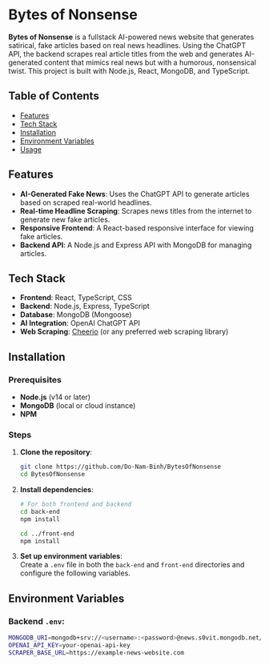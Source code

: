 # Bytes of Nonsense

**Bytes of Nonsense** is a fullstack AI-powered news website that generates satirical, fake articles based on real news headlines. Using the ChatGPT API, the backend scrapes real article titles from the web and generates AI-generated content that mimics real news but with a humorous, nonsensical twist. This project is built with Node.js, React, MongoDB, and TypeScript.

## Table of Contents
- [Features](#features)
- [Tech Stack](#tech-stack)
- [Installation](#installation)
- [Environment Variables](#environment-variables)
- [Usage](#usage)

## Features
- **AI-Generated Fake News**: Uses the ChatGPT API to generate articles based on scraped real-world headlines.
- **Real-time Headline Scraping**: Scrapes news titles from the internet to generate new fake articles.
- **Responsive Frontend**: A React-based responsive interface for viewing fake articles.
- **Backend API**: A Node.js and Express API with MongoDB for managing articles.

## Tech Stack
- **Frontend**: React, TypeScript, CSS
- **Backend**: Node.js, Express, TypeScript
- **Database**: MongoDB (Mongoose)
- **AI Integration**: OpenAI ChatGPT API
- **Web Scraping**: [Cheerio](https://www.npmjs.com/package/cheerio) (or any preferred web scraping library)

## Installation

### Prerequisites
- **Node.js** (v14 or later)
- **MongoDB** (local or cloud instance)
- **NPM**

### Steps

1. **Clone the repository**:
    ```bash
    git clone https://github.com/Do-Nam-Binh/BytesOfNonsense
    cd BytesOfNonsense
    ```

2. **Install dependencies**:
    ```bash
    # For both frontend and backend
    cd back-end
    npm install

    cd ../front-end
    npm install
    ```

3. **Set up environment variables**:  
   Create a `.env` file in both the `back-end` and `front-end` directories and configure the following variables.

## Environment Variables

### Backend `.env`:

```bash
MONGODB_URI=mongodb+srv://<username>:<password>@news.s0vit.mongodb.net/?retryWrites=true&w=majority&appName=News
OPENAI_API_KEY=your-openai-api-key
SCRAPER_BASE_URL=https://example-news-website.com

